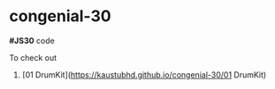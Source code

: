 # congenial-30
**#JS30** code

To check out
1. [01 DrumKit](https://kaustubhd.github.io/congenial-30/01 DrumKit)